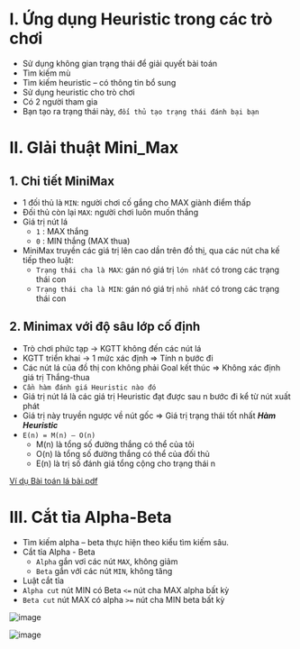 # I. Ứng dụng Heuristic trong các trò chơi
* Sử dụng không gian trạng thái để giải quyết bài toán
* Tìm kiếm mù
* Tìm kiếm heuristic – có thông tin bổ sung
* Sử dụng heuristic cho trò chơi
* Có 2 người tham gia
* Bạn tạo ra trạng thái này, `đối thủ tạo trạng thái đánh bại bạn`

# II. GIải thuật Mini_Max
## 1. Chi tiết MiniMax
* 1 đối thủ là `MIN`: người chơi cố gắng cho MAX giành điểm thấp
* Đối thủ còn lại `MAX`: người chơi luôn muốn thắng
* Giá trị nút lá
  * `1` : MAX thắng
  * `0` : MIN thắng (MAX thua)
* MiniMax truyền các giá trị lên cao dần trên đồ thị, qua các nút cha kế tiếp theo luật:
  * `Trạng thái cha là MAX`: gán nó giá trị `lớn nhất` có trong các trạng thái con
  * `Trạng thái cha là MIN`: gán nó giá trị `nhỏ nhất` có trong các trạng thái con
## 2. Minimax với độ sâu lớp cố định
* Trò chơi phức tạp -> KGTT không đến các nút lá
* KGTT triển khai -> 1 mức xác định => Tính n bước đi
* Các nút lá của đồ thị con không phải Goal kết thúc => Không xác định giá trị Thắng-thua
* `Cần hàm đánh giá Heuristic nào đó`
* Giá trị nút lá là các giá trị Heuristic đạt được sau n bước đi kể từ nút xuất phát
* Giá trị này truyền ngược về nút gốc => Giá trị trạng thái tốt nhất
***Hàm Heuristic***
* `E(n) = M(n) – O(n)`
  * M(n) là tổng số đường thắng có thể của tôi
  * O(n) là tổng số đường thắng có thể của đối thủ
  * E(n) là trị số đánh giá tổng cộng cho trạng thái n

[Ví dụ Bài toán lá bài.pdf](https://github.com/BuiTranNgocLy/Nhap-mon-TTNT_CT190_CTU/files/7490848/Bai.toan.la.bai.pdf)

# III. Cắt tỉa Alpha-Beta
* Tìm kiếm alpha – beta thực hiện theo kiểu tìm kiếm sâu.
* Cắt tỉa Alpha - Beta
  * `Alpha` gắn vơi các nút `MAX`, không giảm
  * `Beta` gắn với các nút `MIN`, không tăng
* Luật cắt tỉa
* `Alpha cut` nút MIN có Beta `<=` nút cha MAX alpha bất kỳ
* `Beta cut` nút MAX có alpha `>=` nút cha MIN beta bất kỳ 

![image](https://user-images.githubusercontent.com/88178841/140618045-37c0d3b8-c456-413d-8d29-22ce431394c2.png)

![image](https://user-images.githubusercontent.com/88178841/140618098-5276ac4f-910d-46b9-9133-ca06e10daf60.png)


